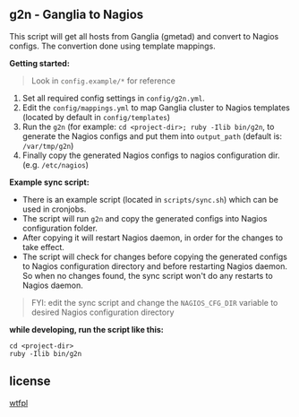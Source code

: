 ## g2n - Ganglia to Nagios

This script will get all hosts from Ganglia (gmetad) and convert to Nagios configs. The convertion done using template mappings.

**Getting started:**

> Look in `config.example/*` for reference

1. Set all required config settings in `config/g2n.yml`. 
2. Edit the `config/mappings.yml` to map Ganglia cluster to Nagios templates (located by default in `config/templates`)
3. Run the `g2n` (for example: `cd <project-dir>; ruby -Ilib bin/g2n`, to generate the Nagios configs and put them into `output_path` (default is: `/var/tmp/g2n`)
4. Finally copy the generated Nagios configs to nagios configuration dir. (e.g. `/etc/nagios`)

**Example sync script:**

* There is an example script (located in `scripts/sync.sh`) which can be used in cronjobs.
* The script will run `g2n` and copy the generated configs into Nagios configuration folder.
* After copying it will restart Nagios daemon, in order for the changes to take effect.
* The script will check for changes before copying the generated configs to Nagios configuration directory and before restarting Nagios daemon. So when no changes found, the sync script won't do any restarts to Nagios daemon.

> FYI: edit the sync script and change the `NAGIOS_CFG_DIR` variable to desired Nagios configuration directory

**while developing, run the script like this:**

```shell
cd <project-dir>
ruby -Ilib bin/g2n
```

## license

[wtfpl](wtfpl.net/txt/copying/)
